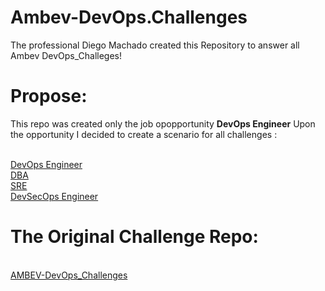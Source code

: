 # Ambev-DevOps.Challenges
The professional Diego Machado created this Repository to answer all Ambev DevOps_Challeges! 

# Propose:

This repo was created only the job opopportunity <b>DevOps Engineer</b>
Upon the opportunity I decided to create a scenario for all challenges :


<br>[DevOps Engineer](https://github.com/cervejaria-ambev/DevOps_Challenges/blob/master/devops.md)</br>
[DBA](https://github.com/cervejaria-ambev/DevOps_Challenges/blob/master/dbre.md)
<br>[SRE](https://github.com/cervejaria-ambev/DevOps_Challenges/blob/master/sre.md)</br>
[DevSecOps Engineer](https://github.com/cervejaria-ambev/DevOps_Challenges/blob/master/devsecops.md)</br>

# The Original Challenge Repo:
<br>[AMBEV-DevOps_Challenges](https://github.com/cervejaria-ambev/DevOps_Challenges/)</br>
